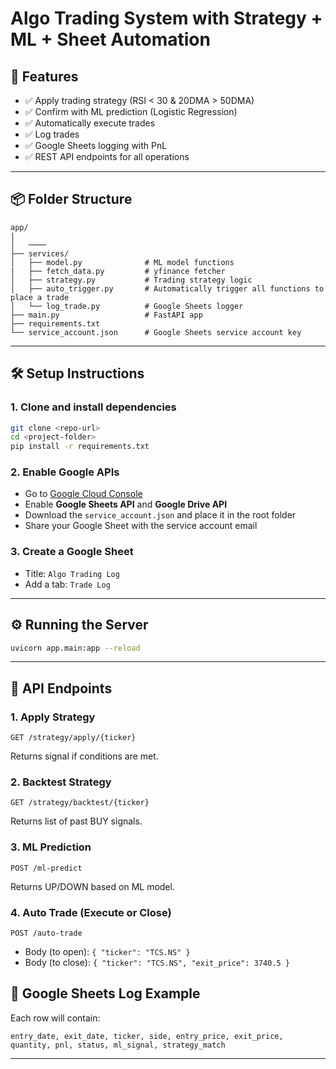 # Algo Trading System with Strategy + ML + Sheet Automation

## 🚀 Features

* ✅ Apply trading strategy (RSI < 30 & 20DMA > 50DMA)
* ✅ Confirm with ML prediction (Logistic Regression)
* ✅ Automatically execute trades
* ✅ Log trades
* ✅ Google Sheets logging with PnL
* ✅ REST API endpoints for all operations

---

## 📦 Folder Structure

```
app/
|
│   ──── 
├── services/
│   ├── model.py              # ML model functions
|   ├── fetch_data.py         # yfinance fetcher
│   ├── strategy.py           # Trading strategy logic
│   ├── auto_trigger.py       # Automatically trigger all functions to place a trade
│   └── log_trade.py          # Google Sheets logger
├── main.py                   # FastAPI app
├── requirements.txt
└── service_account.json      # Google Sheets service account key
```

---

## 🛠 Setup Instructions

### 1. Clone and install dependencies

```bash
git clone <repo-url>
cd <project-folder>
pip install -r requirements.txt
```

### 2. Enable Google APIs

* Go to [Google Cloud Console](https://console.cloud.google.com/)
* Enable **Google Sheets API** and **Google Drive API**
* Download the `service_account.json` and place it in the root folder
* Share your Google Sheet with the service account email

### 3. Create a Google Sheet

* Title: `Algo Trading Log`
* Add a tab: `Trade Log`

---

## ⚙️ Running the Server

```bash
uvicorn app.main:app --reload
```

---

## 🔗 API Endpoints

### 1. Apply Strategy

```
GET /strategy/apply/{ticker}
```

Returns signal if conditions are met.

### 2. Backtest Strategy

```
GET /strategy/backtest/{ticker}
```

Returns list of past BUY signals.

### 3. ML Prediction

```
POST /ml-predict
```

Returns UP/DOWN based on ML model.

### 4. Auto Trade (Execute or Close)

```
POST /auto-trade
```

* Body (to open): `{ "ticker": "TCS.NS" }`
* Body (to close): `{ "ticker": "TCS.NS", "exit_price": 3740.5 }`





## 📒 Google Sheets Log Example

Each row will contain:

```
entry_date, exit_date, ticker, side, entry_price, exit_price,
quantity, pnl, status, ml_signal, strategy_match
```

---
